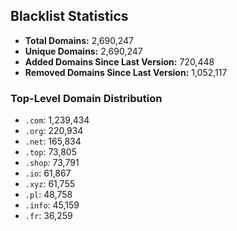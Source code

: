 ## Blacklist Statistics

- **Total Domains:** 2,690,247
- **Unique Domains:** 2,690,247
- **Added Domains Since Last Version:** 720,448
- **Removed Domains Since Last Version:** 1,052,117

### Top-Level Domain Distribution

-  `.com`: 1,239,434
-  `.org`: 220,934
-  `.net`: 165,834
-  `.top`: 73,805
-  `.shop`: 73,791
-  `.io`: 61,867
-  `.xyz`: 61,755
-  `.pl`: 48,758
-  `.info`: 45,159
-  `.fr`: 36,259
